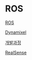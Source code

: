 # ROS

[ROS](/Pick-and-place/ROS%설치방법.md)

[Dynamixel](Pick-and-place/Dynamixel관련.md)

[개발과정](Pick-and-place/개발과정.md)

[RealSense](Pick-and-place/Realsense사용관련.md)
